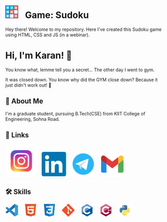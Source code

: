 
# <img width="40px" src="./image/sudoku.svg" style="padding-right:15px;" /> Game: Sudoku

Hey there! Welcome to my repository. Here I've created this Sudoku game using HTML, CSS and JS (in a webinar).
# Hi, I'm Karan! 👋

You know what, lemme tell you a secret... The other day I went to gym.

It was closed down. You know why did the GYM close down? Because it just didn't work out! :rofl:

## 🚀 About Me
I'm a graduate student, pursuing B.Tech(CSE) from KIIT College of Engineering, Sohna Road.


## 🔗 Links
[![website](./image/Instagram.svg)](https://www.instagram.com/karan.negi22/)
&nbsp;
[![website](./image/Linkedin.svg)](https://www.linkedin.com/in/karan-negi-959969224/) 
&nbsp;
[![website](./image/Telegram.svg)](https://telegram.me/Knegi_4143) 
&nbsp;
[![website](./image/Gmail.svg)](mailto:knegi4143@gmail.com) 
## 🛠 Skills
<div align="left">
<img alt="VS code" width="40px" src="./image/VS_code.svg" style="padding-right:15px;" />
<img alt="HTML5" width="40px" src="./image/HTML5.svg" style="padding-right:15px;" />
<img alt="CSS3" width="40px" src="./image/CSS3.svg" style="padding-right:15px;" />
<img alt="Git" width="40px" src="./image/Git.svg" style="padding-right:15px;" />
<img alt="C" width="40px" src="./image/C.svg" style="padding-right:15px;"/>
<img alt="Cpp" width="40px" src="./image/cpp.svg" style="padding-right:15px;"/>
<img alt="Python" width="40px" src="./image/Python.svg"/>  
</div>


